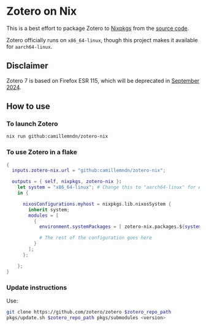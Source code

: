 # Zotero on Nix

This is a best effort to package Zotero to [Nixpkgs](https://github.com/NixOS/nixpkgs/) from the [source code](https://github.com/zotero/zotero/).

Zotero officially runs on `x86_64-linux`, though this project makes it available for `aarch64-linux`.

## Disclaimer

Zotero 7 is based on Firefox ESR 115, which will be deprecated in [September 2024](https://whattrainisitnow.com/calendar/).

## How to use

### To launch Zotero

```bash
nix run github:camillemndn/zotero-nix
```

### To use Zotero in a flake

```nix
{
  inputs.zotero-nix.url = "github:camillemndn/zotero-nix";

  outputs = { self, nixpkgs, zotero-nix }:
    let system = "x86_64-linux"; # Change this to "aarch64-linux" for ARM64 support
    in {

      nixosConfigurations.myhost = nixpkgs.lib.nixosSystem {
        inherit system;
        modules = [
          {
            environment.systemPackages = [ zotero-nix.packages.${system}.default ];

            # The rest of the configuration goes here
          }
        ];
      };

    };
}
```

### Update instructions

Use:

```bash
git clone https://github.com/zotero/zotero $zotero_repo_path
pkgs/update.sh $zotero_repo_path pkgs/submodules <version>
```
